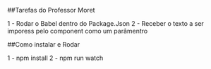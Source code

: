 ##Tarefas do Professor Moret

1 - Rodar o Babel dentro do Package.Json
2 - Receber o texto a ser imporess pelo component como um parâmentro

##Como instalar e Rodar

1 - npm install
2 - npm run watch

